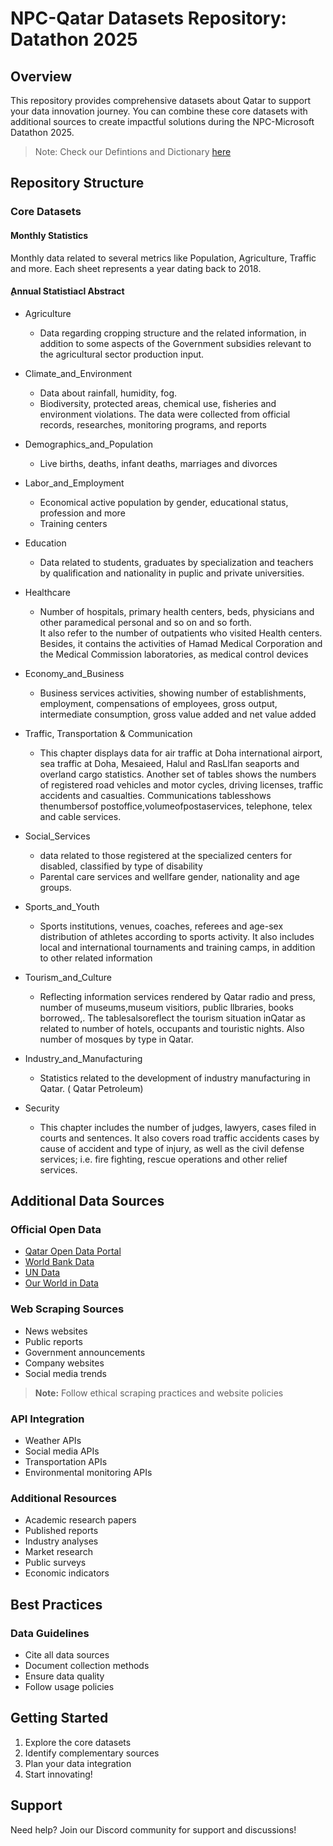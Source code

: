 # NPC-Qatar Datasets Repository: Datathon 2025

## Overview

This repository provides comprehensive datasets about Qatar to support your data innovation journey. You can combine these core datasets with additional sources to create impactful solutions during the NPC-Microsoft Datathon 2025.

> Note: Check our Defintions and Dictionary [here](https://www.npc.qa/en/statistics/dictionary/Pages/default.aspx)

## Repository Structure

### Core Datasets

#### Monthly Statistics 

Monthly data related to several metrics like Population, Agriculture, Traffic and more. 
Each sheet represents a year dating back to 2018.

#### ِAnnual Statistiacl Abstract

* Agriculture
    * Data regarding cropping structure 
and the related information, in addition to some aspects 
of the Government subsidies relevant to the agricultural 
sector production input. 


* Climate_and_Environment
    * Data about rainfall, humidity, fog.
    * Biodiversity, protected areas, chemical use, 
fisheries and environment violations. The data were 
collected from official records, researches, 
monitoring programs, and reports

* Demographics_and_Population
    * Live births, deaths, infant deaths, marriages and divorces
    

* Labor_and_Employment
    * Economical active population by gender, educational status, profession and more
    * Training centers


* Education
    *  Data related to students, graduates by specialization and teachers 
by qualification and nationality in puplic and 
private universities.

* Healthcare
    *  Number of hospitals, primary 
health centers, beds, physicians and other 
paramedical personal and so on and so forth.   
It also refer to the number of outpatients who 
visited Health centers. Besides, it contains the 
activities of Hamad Medical Corporation and 
the Medical Commission laboratories, as 
medical control devices
  
* Economy_and_Business
    *  Business services activities, showing number of establishments, employment, compensations of
 employees, gross output, intermediate consumption,
 gross value added and net value added

* Traffic, Transportation & Communication
    * This chapter displays data for air traffic at Doha international airport, sea traffic at Doha,
 Mesaieed, Halul and RasLlfan seaports and
 overland cargo statistics.
 Another set of tables shows the numbers of
 registered road vehicles and motor cycles,
 driving licenses, traffic accidents and casualties.
 Communications tablesshows thenumbersof
 postoffice,volumeofpostaservices, telephone,
 telex and cable services.
* Social_Services
    *  data related to those registered at the specialized 
centers for disabled, classified by type of disability
    * Parental care services and wellfare
gender, nationality and age groups.
* Sports_and_Youth
    * Sports institutions, venues, coaches, 
    referees and age-sex distribution of athletes 
    according to sports activity. It also includes local 
    and international tournaments and training 
    camps, in addition to other related information
* Tourism_and_Culture
    * Reflecting information services rendered by Qatar radio and press, number of museums,museum
 visitiors, public llbraries, books borrowed,. The
 tablesalsoreflect the tourism situation inQatar
 as related to number of hotels, occupants and
 touristic nights. Also number of mosques by type
 in Qatar.
* Industry_and_Manufacturing
    * Statistics related to the development of
industry manufacturing in Qatar. ( Qatar Petroleum)  
* Security
    * This chapter includes the number of judges, lawyers, cases filed in courts and sentences.
    It also covers road traffic accidents cases by cause of accident and type of injury, as well as the civil defense services; i.e. fire fighting,  rescue operations and other relief services.

## Additional Data Sources

### Official Open Data

* [Qatar Open Data Portal](https://www.data.gov.qa/)
* [World Bank Data](https://data.worldbank.org/country/QA)
* [UN Data](https://data.un.org/)
* [Our World in Data](https://ourworldindata.org/)

### Web Scraping Sources

* News websites
* Public reports
* Government announcements
* Company websites
* Social media trends

> **Note:** Follow ethical scraping practices and website policies

### API Integration

* Weather APIs
* Social media APIs
* Transportation APIs
* Environmental monitoring APIs

### Additional Resources

* Academic research papers
* Published reports
* Industry analyses
* Market research
* Public surveys
* Economic indicators

## Best Practices

### Data Guidelines

* Cite all data sources
* Document collection methods
* Ensure data quality
* Follow usage policies

## Getting Started

1. Explore the core datasets
2. Identify complementary sources
3. Plan your data integration
4. Start innovating!

## Support

Need help? Join our Discord community for support and discussions!
